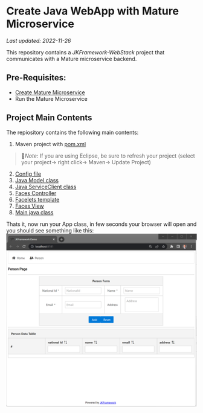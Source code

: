 # Create Java WebApp with Mature Microservice
_Last updated: 2022-11-26_


This repository contains a _JKFramework-WebStack_ project that communicates with a Mature microservice backend.

## Pre-Requisites:
- [Create Mature Microservice](https://github.com/kiswanij/jk-framework-microservice-mature-example)
- Run the Mature Microservice 

## Project Main Contents 
The repiository contains the following main contents: 
1. Maven project with [pom.xml](pom.xml)
  > :page_facing_up:*Note*: If you are using Eclipse, be sure to refresh your project (select your project→ right click→ Maven→ Update Project)
2. [Config file](src/main/resources/config.properties)  
3. [Java Model class](src/main/java/com/app/person/Model.java)    
4. [Java ServiceClient class](src/main/java/com/app/person/ServiceClient.java) 
5. [Faces Controller](src/main/java/com/app/person/Controller.java) 
6. [Facelets template](src/main/webapp/WEB-INF/templates/default.xhtml) 
7. [Faces View](src/main/webapp/index.xhtml)   
8. [Main java class](src/main/java/com/app/App.java)  

Thats it, now run your App class, in few seconds your browser will open and you should see something like this:
![Screenshot](screenshots/home.png)
